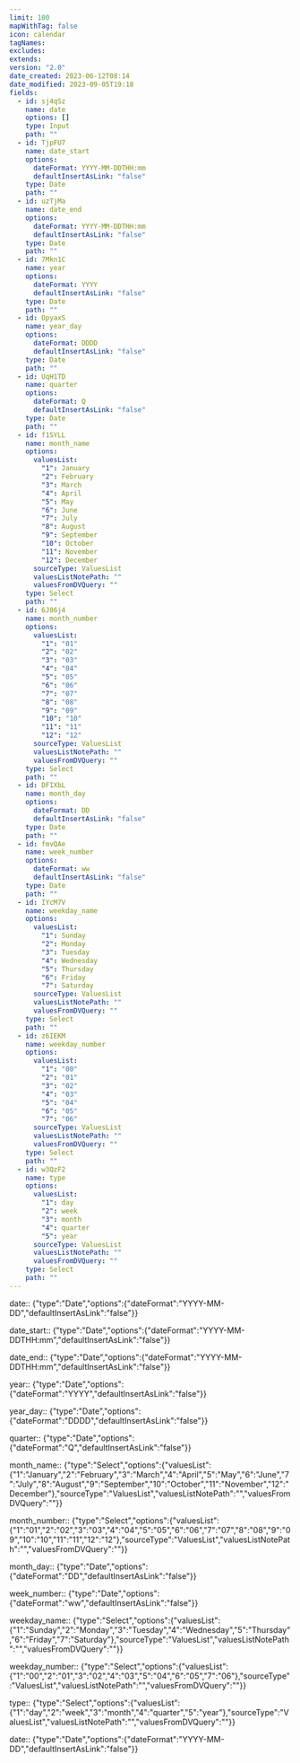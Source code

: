 ```yaml
---
limit: 100
mapWithTag: false
icon: calendar
tagNames:
excludes:
extends:
version: "2.0"
date_created: 2023-06-12T08:14
date_modified: 2023-09-05T19:18
fields:
  - id: sj4qSz
    name: date
    options: []
    type: Input
    path: ""
  - id: TjpFU7
    name: date_start
    options:
      dateFormat: YYYY-MM-DDTHH:mm
      defaultInsertAsLink: "false"
    type: Date
    path: ""
  - id: uzTjMa
    name: date_end
    options:
      dateFormat: YYYY-MM-DDTHH:mm
      defaultInsertAsLink: "false"
    type: Date
    path: ""
  - id: 7Mkn1C
    name: year
    options:
      dateFormat: YYYY
      defaultInsertAsLink: "false"
    type: Date
    path: ""
  - id: OpyaxS
    name: year_day
    options:
      dateFormat: DDDD
      defaultInsertAsLink: "false"
    type: Date
    path: ""
  - id: UqH1TD
    name: quarter
    options:
      dateFormat: Q
      defaultInsertAsLink: "false"
    type: Date
    path: ""
  - id: f1SYLL
    name: month_name
    options:
      valuesList:
        "1": January
        "2": February
        "3": March
        "4": April
        "5": May
        "6": June
        "7": July
        "8": August
        "9": September
        "10": October
        "11": November
        "12": December
      sourceType: ValuesList
      valuesListNotePath: ""
      valuesFromDVQuery: ""
    type: Select
    path: ""
  - id: 6J86j4
    name: month_number
    options:
      valuesList:
        "1": "01"
        "2": "02"
        "3": "03"
        "4": "04"
        "5": "05"
        "6": "06"
        "7": "07"
        "8": "08"
        "9": "09"
        "10": "10"
        "11": "11"
        "12": "12"
      sourceType: ValuesList
      valuesListNotePath: ""
      valuesFromDVQuery: ""
    type: Select
    path: ""
  - id: DFIXbL
    name: month_day
    options:
      dateFormat: DD
      defaultInsertAsLink: "false"
    type: Date
    path: ""
  - id: fmvQAe
    name: week_number
    options:
      dateFormat: ww
      defaultInsertAsLink: "false"
    type: Date
    path: ""
  - id: IYcM7V
    name: weekday_name
    options:
      valuesList:
        "1": Sunday
        "2": Monday
        "3": Tuesday
        "4": Wednesday
        "5": Thursday
        "6": Friday
        "7": Saturday
      sourceType: ValuesList
      valuesListNotePath: ""
      valuesFromDVQuery: ""
    type: Select
    path: ""
  - id: z6IEKM
    name: weekday_number
    options:
      valuesList:
        "1": "00"
        "2": "01"
        "3": "02"
        "4": "03"
        "5": "04"
        "6": "05"
        "7": "06"
      sourceType: ValuesList
      valuesListNotePath: ""
      valuesFromDVQuery: ""
    type: Select
    path: ""
  - id: w3QzF2
    name: type
    options:
      valuesList:
        "1": day
        "2": week
        "3": month
        "4": quarter
        "5": year
      sourceType: ValuesList
      valuesListNotePath: ""
      valuesFromDVQuery: ""
    type: Select
    path: ""
---
```


date:: {"type":"Date","options":{"dateFormat":"YYYY-MM-DD","defaultInsertAsLink":"false"}}

date_start:: {"type":"Date","options":{"dateFormat":"YYYY-MM-DDTHH:mm","defaultInsertAsLink":"false"}}

date_end:: {"type":"Date","options":{"dateFormat":"YYYY-MM-DDTHH:mm","defaultInsertAsLink":"false"}}

year:: {"type":"Date","options":{"dateFormat":"YYYY","defaultInsertAsLink":"false"}}

year_day:: {"type":"Date","options":{"dateFormat":"DDDD","defaultInsertAsLink":"false"}}

quarter:: {"type":"Date","options":{"dateFormat":"Q","defaultInsertAsLink":"false"}}

month_name:: {"type":"Select","options":{"valuesList":{"1":"January","2":"February","3":"March","4":"April","5":"May","6":"June","7":"July","8":"August","9":"September","10":"October","11":"November","12":"December"},"sourceType":"ValuesList","valuesListNotePath":"","valuesFromDVQuery":""}}

month_number:: {"type":"Select","options":{"valuesList":{"1":"01","2":"02","3":"03","4":"04","5":"05","6":"06","7":"07","8":"08","9":"09","10":"10","11":"11","12":"12"},"sourceType":"ValuesList","valuesListNotePath":"","valuesFromDVQuery":""}}

month_day:: {"type":"Date","options":{"dateFormat":"DD","defaultInsertAsLink":"false"}}

week_number:: {"type":"Date","options":{"dateFormat":"ww","defaultInsertAsLink":"false"}}

weekday_name:: {"type":"Select","options":{"valuesList":{"1":"Sunday","2":"Monday","3":"Tuesday","4":"Wednesday","5":"Thursday","6":"Friday","7":"Saturday"},"sourceType":"ValuesList","valuesListNotePath":"","valuesFromDVQuery":""}}

weekday_number:: {"type":"Select","options":{"valuesList":{"1":"00","2":"01","3":"02","4":"03","5":"04","6":"05","7":"06"},"sourceType":"ValuesList","valuesListNotePath":"","valuesFromDVQuery":""}}

type:: {"type":"Select","options":{"valuesList":{"1":"day","2":"week","3":"month","4":"quarter","5":"year"},"sourceType":"ValuesList","valuesListNotePath":"","valuesFromDVQuery":""}}

date:: {"type":"Date","options":{"dateFormat":"YYYY-MM-DD","defaultInsertAsLink":"false"}}
